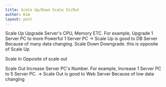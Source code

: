 ```yaml
---
title: Scale Up/Down Scale In/Out
author: Kim
layout: post
---
```


Scale Up
  Upgrade Server's CPU, Memory ETC.
  For example, Upgrade 1 Server PC to more Powerful 1 Server PC
  -> Scale Up is good to DB Server Because of many data changing.
Scale Down
  Downgrade. this is opposite of Scale Up

Scale In
  Opposite of scale out

Scale Out
  Increase Server PC's Number.
  For example, Increase 1 Server PC to 5 Server PC.
  -> Scale Out is good to Web Server Because of low data changing